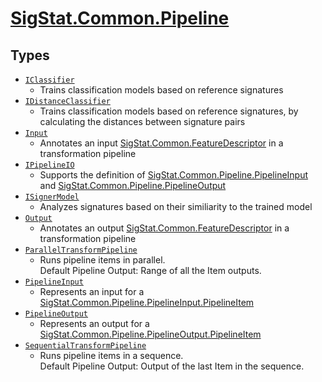 # [SigStat.Common.Pipeline](./README.md)

## Types

- [`IClassifier`](./IClassifier.md)
	- Trains classification models based on reference signatures
- [`IDistanceClassifier`](./IDistanceClassifier.md)
	- Trains classification models based on reference signatures, by calculating the distances between signature pairs
- [`Input`](./Input.md)
	- Annotates an input [SigStat.Common.FeatureDescriptor](./../FeatureDescriptor.md) in a transformation pipeline
- [`IPipelineIO`](./IPipelineIO.md)
	- Supports the definition of [SigStat.Common.Pipeline.PipelineInput](./../Pipeline/PipelineInput.md) and [SigStat.Common.Pipeline.PipelineOutput](./../Pipeline/PipelineOutput.md)
- [`ISignerModel`](./ISignerModel.md)
	- Analyzes signatures based on their similiarity to the trained model
- [`Output`](./Output.md)
	- Annotates an output [SigStat.Common.FeatureDescriptor](./../FeatureDescriptor.md) in a transformation pipeline
- [`ParallelTransformPipeline`](./ParallelTransformPipeline.md)
	- Runs pipeline items in parallel.  <br>Default Pipeline Output: Range of all the Item outputs.
- [`PipelineInput`](./PipelineInput.md)
	- Represents an input for a [SigStat.Common.Pipeline.PipelineInput.PipelineItem]()
- [`PipelineOutput`](./PipelineOutput.md)
	- Represents an output for a [SigStat.Common.Pipeline.PipelineOutput.PipelineItem]()
- [`SequentialTransformPipeline`](./SequentialTransformPipeline.md)
	- Runs pipeline items in a sequence.  <br>Default Pipeline Output: Output of the last Item in the sequence.

